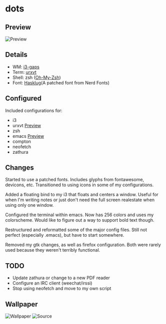 # dots

## Preview

![Preview](https://i.imgur.com/fQHtom2.png)

## Details

* WM: [i3-gaps](https://github.com/Airblader/i3)
* Term: [urxvt](https://wiki.archlinux.org/index.php/Rxvt-unicode)
* Shell: zsh ([Oh-My-Zsh](http://ohmyz.sh/))
* Font: [Hasklug](https://nerdfonts.com/)(A patched font from Nerd Fonts)

## Configured

Included configurations for:
* i3
* urxvt [Preview](https://i.imgur.com/L4w09It.png)
* zsh
* emacs [Preview](https://i.imgur.com/AGzHMrZ.png)
* compton
* neofetch
* zathura

## Changes

Started to use a patched fonts. Includes glyphs from fontawesome, devicons, etc. Transitioned to using icons in some of my configurations.

Added a floating bind to my i3 that floats and centers a window. Useful for when I'm writing notes or just don't need the full screen realestate when using only one window.

Configured the terminal within emacs. Now has 256 colors and uses my colorscheme. Would like to figure out a way to support bold text though.

Restructured and reformatted some of the major config files. Still not perfect (especially .emacs), but have to start somewhere.

Removed my gtk changes, as well as firefox configuration. Both were rarely used because they weren't terribly functional.

## TODO

* Update zathura or change to a new PDF reader
* Configure an IRC client (weechat/irssi)
* Stop using neofetch and move to my own script

## Wallpaper

![Wallpaper](https://i.imgur.com/SZBNOQy.jpg)
![Source](https://unsplash.com/photos/GvL_0uNFfK4)
